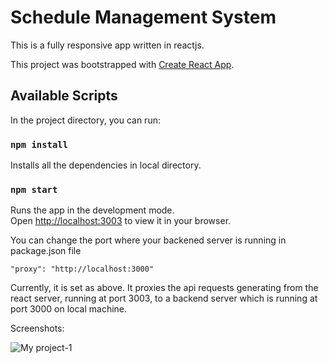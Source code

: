 # Schedule Management System
This is a fully responsive app written in reactjs.

This project was bootstrapped with [Create React App](https://github.com/facebook/create-react-app).

## Available Scripts

In the project directory, you can run:

### `npm install`

Installs all the dependencies in local directory.

### `npm start`

Runs the app in the development mode.\
Open [http://localhost:3003](http://localhost:3003) to view it in your browser.

You can change the port where your backened server is running in package.json file
```   
"proxy": "http://localhost:3000"
```
Currently, it is set as above. It proxies the api requests generating from the react server, running at port  3003, to a backend server which is running at port 3000 on local machine. 

Screenshots:

![My project-1](https://user-images.githubusercontent.com/77038673/235372631-ad62b224-d5c9-4f83-93db-1534f975c6eb.png)
